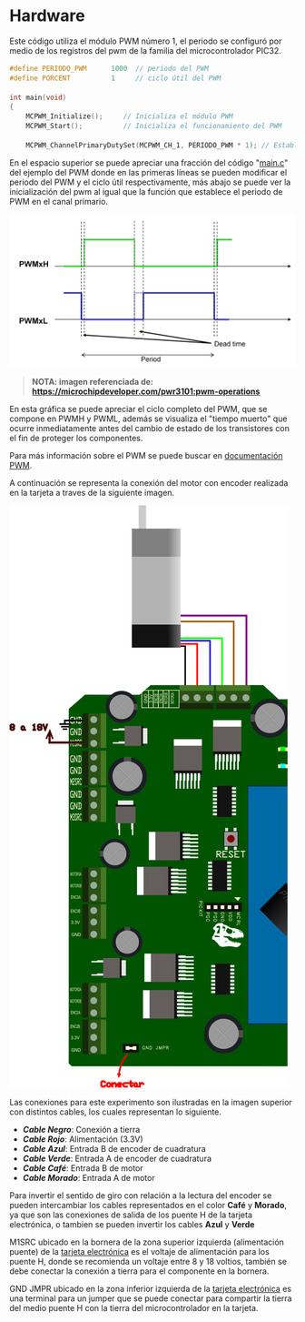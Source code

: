 # Hardware
Este código utiliza el módulo PWM número 1, el periodo se configuró por medio de los registros del pwm de la familia del microcontrolador PIC32.


```C
#define PERIODO_PWM      1000  // periodo del PWM
#define PORCENT          1     // ciclo útil del PWM

int main(void)
{
    MCPWM_Initialize();     // Inicializa el módulo PWM
    MCPWM_Start();          // Inicializa el funcionamiento del PWM  
    
    MCPWM_ChannelPrimaryDutySet(MCPWM_CH_1, PERIODO_PWM * 1); // Establece un ciclo útil en el canal 1
```


En el espacio superior se puede apreciar una fracción del código "[main.c](https://github.com/CXBRexDevs/Codigos-ejemplo-CXB/blob/main/EjemploPWM/firmware/src/main.c)" del ejemplo del PWM donde en las primeras líneas se pueden modificar el periodo del PWM y el ciclo útil respectivamente, más abajo se puede ver la inicialización del pwm al igual que la función que establece el periodo de PWM en el canal primario.


![](https://github.com/CXBRexDevs/Codigos-ejemplo-CXB/blob/main/images/PWM_grafica.png?raw=true)
>**NOTA: imagen referenciada de: https://microchipdeveloper.com/pwr3101:pwm-operations**


En esta gráfica se puede apreciar el ciclo completo del PWM, que se compone en PWMH y PWML, además se visualiza el "tiempo muerto" que ocurre inmediatamente antes del cambio de estado de los transistores con el fin de proteger los componentes.

Para más información sobre el PWM se puede buscar en [documentación PWM](http://ww1.microchip.com/downloads/en/DeviceDoc/60001393A.pdf).

A continuación se representa la conexión del motor con encoder realizada en la tarjeta  a traves de la siguiente imagen.

![](https://github.com/CXBRexDevs/Codigos-ejemplo-CXB/blob/main/images/CXBMOTOR.png)

Las conexiones para este experimento son ilustradas en la imagen superior con distintos cables, los cuales representan lo siguiente.

+ ***Cable Negro***: Conexión a tierra
+ ***Cable Rojo***: Alimentación (3.3V)
+ ***Cable Azul***: Entrada B de encoder de cuadratura
+ ***Cable Verde***: Entrada A de encoder de cuadratura
+ ***Cable Café***: Entrada B de motor 
+ ***Cable Morado***: Entrada A de motor


Para invertir el sentido de giro con relación a la lectura del encoder se pueden intercambiar los cables representados en el color **Café** y **Morado**, ya que son las conexiones de salida de los puente H de la tarjeta electrónica, o tambien se pueden invertir los cables **Azul** y **Verde**

M1SRC ubicado en la bornera de la zona superior izquierda (alimentación puente) de la [tarjeta electrónica](https://github.com/CXBRexDevs/Codigos-ejemplo-CXB/blob/015453cbffbb8909efc1b8809f53027d9adc56b4/images/BASEDibujoCXBareas.png) es el voltaje de alimentación para los puente H, donde se recomienda un voltaje entre 8 y 18 voltios, también se debe conectar la conexión a tierra para el componente en la bornera.

GND JMPR ubicado en la zona inferior izquierda de la [tarjeta electrónica](https://github.com/CXBRexDevs/Codigos-ejemplo-CXB/blob/015453cbffbb8909efc1b8809f53027d9adc56b4/images/BASEDibujoCXBareas.png) es una terminal para un jumper que se puede conectar para compartir la tierra del medio puente H con la tierra del microcontrolador en la tarjeta.
